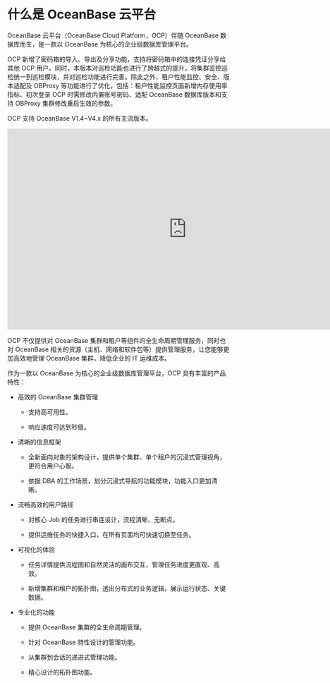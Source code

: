 # 什么是 OceanBase 云平台

OceanBase 云平台（OceanBase Cloud Platform，OCP）伴随 OceanBase 数据库而生，是一款以 OceanBase 为核心的企业级数据库管理平台。

OCP 新增了密码箱的导入、导出及分享功能，支持将密码箱中的连接凭证分享给其他 OCP 用户。同时，本版本对巡检功能也进行了跨越式的提升，将集群监控巡检统一到巡检模块，并对巡检功能进行完善。除此之外，租户性能监控、安全、版本适配及 OBProxy 等功能进行了优化，包括：租户性能监控页面新增内存使用率指标、初次登录 OCP 时需修改内置账号密码、适配 OceanBase 数据库版本和支持 OBProxy 集群修改重启生效的参数。

OCP 支持 OceanBase V1.4\~V4.x 的所有主流版本。

<iframe height=456.188 width=811 src="https://obbusiness-private.oss-cn-shanghai.aliyuncs.com/doc/img/ocp/OCP%20%E4%BA%A7%E5%93%81%E4%BB%8B%E7%BB%8D.mp4" frameborder=0 allowfullscreen="true"></iframe>

OCP 不仅提供对 OceanBase 集群和租户等组件的全生命周期管理服务，同时也对 OceanBase 相关的资源（主机、网络和软件包等）提供管理服务，让您能够更加高效地管理 OceanBase 集群，降低企业的 IT 运维成本。

作为一款以 OceanBase 为核心的企业级数据库管理平台，OCP 具有丰富的产品特性：

* 高效的 OceanBase 集群管理

  * 支持高可用性。

  * 响应速度可达到秒级。

* 清晰的信息框架

  * 全新面向对象的架构设计，提供单个集群、单个租户的沉浸式管理视角，更符合用户心智。

  * 依据 DBA 的工作场景，划分沉浸式导航的功能模块，功能入口更加清晰。

* 流畅高效的用户路径

  * 对核心 Job 的任务进行串连设计，流程清晰、无断点。

  * 提供运维任务的快捷入口，在所有页面均可快速切换至任务。

* 可视化的体验

  * 任务详情提供流程图和自然灵活的画布交互，管理任务进度更直观、高效。

  * 新增集群和租户的拓扑图，透出分布式的业务逻辑，展示运行状态、关键数据。

* 专业化的功能

  * 提供 OceanBase 集群的全生命周期管理。

  * 针对 OceanBase 特性设计的管理功能。

  * 从集群到会话的递进式管理功能。

  * 精心设计的拓扑图功能。
